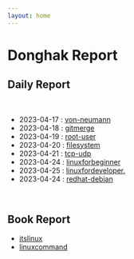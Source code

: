 ```yaml
---
layout: home
---
```


# Donghak Report

## Daily Report
<br>

* 2023-04-17 : [von-neumann](./von-neumann)
* 2023-04-18 : [gitmerge](gitmerge)
* 2023-04-19 : [root-user](./root-user)
* 2023-04-20 : [filesystem](./filesystem)
* 2023-04-21 : [tcp-udp](./tcp-udp)
* 2023-04-24 : [linuxforbeginner](./linuxforbeginner)
* 2023-04-25 : [linuxfordeveloper.](./linuxfordeveloper)
* 2023-04-24 : [redhat-debian](./redhat-debian)

<br>

## Book Report
* [itslinux](./itslinux)
* [linuxcommand](./linuxcommand)